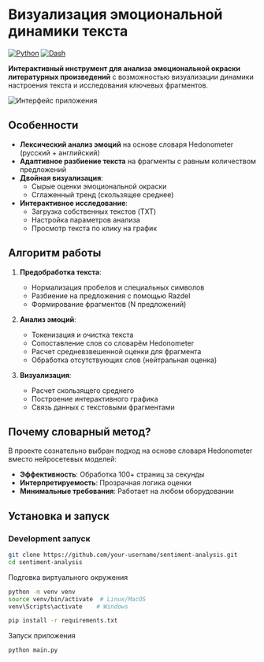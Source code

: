 # Визуализация эмоциональной динамики текста

[![Python](https://img.shields.io/badge/Python-3.9%2B-blue?logo=python&style=flat-square)](https://python.org)
[![Dash](https://img.shields.io/badge/Dash-Framework-%230175C2?logo=plotly&style=flat-square)](https://dash.plotly.com)

**Интерактивный инструмент для анализа эмоциональной окраски литературных произведений** с возможностью визуализации динамики настроения текста и исследования ключевых фрагментов.

![Интерфейс приложения](./assets/screenshot.gif)

## Особенности

- **Лексический анализ эмоций** на основе словаря Hedonometer (русский + английский)
- **Адаптивное разбиение текста** на фрагменты с равным количеством предложений
- **Двойная визуализация**:
  - Сырые оценки эмоциональной окраски
  - Сглаженный тренд (скользящее среднее)
- **Интерактивное исследование**:
  - Загрузка собственных текстов (TXT)
  - Настройка параметров анализа
  - Просмотр текста по клику на график

## Алгоритм работы

1. **Предобработка текста**:
   - Нормализация пробелов и специальных символов
   - Разбиение на предложения с помощью Razdel
   - Формирование фрагментов (N предложений)

2. **Анализ эмоций**:
   - Токенизация и очистка текста
   - Сопоставление слов со словарём Hedonometer
   - Расчет средневзвешенной оценки для фрагмента
   - Обработка отсутствующих слов (нейтральная оценка)

3. **Визуализация**:
   - Расчет скользящего среднего
   - Построение интерактивного графика
   - Связь данных с текстовыми фрагментами

## Почему словарный метод?

В проекте сознательно выбран подход на основе словаря Hedonometer вместо нейросетевых моделей:

- **Эффективность**: Обработка 100+ страниц за секунды
- **Интерпретируемость**: Прозрачная логика оценки
- **Минимальные требования**: Работает на любом оборудовании


## Установка и запуск

### Development запуск
```bash
git clone https://github.com/your-username/sentiment-analysis.git
cd sentiment-analysis
```
Подговка виртуального окружения
```bash
python -m venv venv
source venv/bin/activate  # Linux/MacOS
venv\Scripts\activate    # Windows

pip install -r requirements.txt
```
Запуск приложения
```bash
python main.py
```


